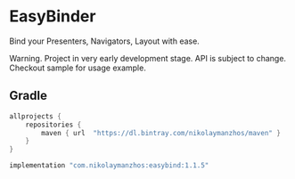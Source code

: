# EasyBinder

Bind your Presenters, Navigators, Layout with ease.

Warning. Project in very early development stage. API is subject to change.
Checkout sample for usage example.

## Gradle
```gradle
allprojects {
    repositories {
        maven { url  "https://dl.bintray.com/nikolaymanzhos/maven" }
    }
}
```

```gradle
implementation "com.nikolaymanzhos:easybind:1.1.5"
```